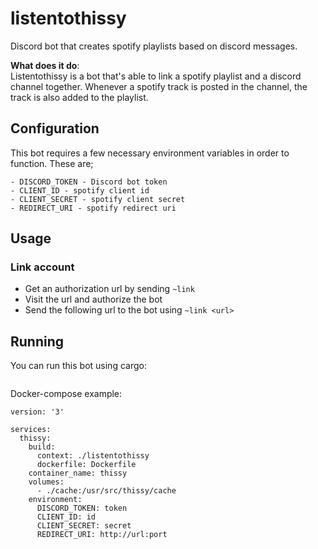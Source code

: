 # listentothissy
Discord bot that creates spotify playlists based on discord messages.

**What does it do**:  
Listentothissy is a bot that's able to link a spotify playlist and a discord channel together. Whenever a spotify track is posted in the channel, the track is also added to the playlist.

## Configuration
This bot requires a few necessary environment variables in order to function. These are;
```
- DISCORD_TOKEN - Discord bot token
- CLIENT_ID - spotify client id
- CLIENT_SECRET - spotify client secret
- REDIRECT_URI - spotify redirect uri
```

## Usage

### Link account
- Get an authorization url by sending `~link`
- Visit the url and authorize the bot
- Send the following url to the bot using `~link <url>`

## Running

You can run this bot using cargo:

```
```

Docker-compose example:
```
version: '3'

services:
  thissy:
    build:
      context: ./listentothissy
      dockerfile: Dockerfile
    container_name: thissy
    volumes:
      - ./cache:/usr/src/thissy/cache
    environment:
      DISCORD_TOKEN: token
      CLIENT_ID: id
      CLIENT_SECRET: secret
      REDIRECT_URI: http://url:port
```
